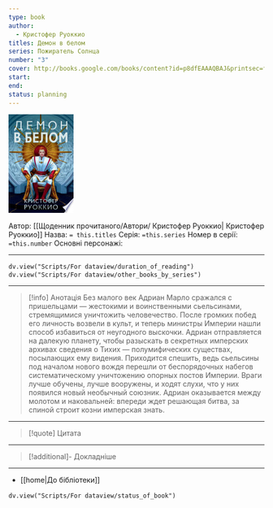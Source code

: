 ```yaml
---
type: book
author:
  - Кристофер Руоккио
titles: Демон в белом
series: Пожиратель Солнца
number: "3"
cover: http://books.google.com/books/content?id=p8dfEAAAQBAJ&printsec=frontcover&img=1&zoom=1&edge=curl&source=gbs_api
start:
end:
status: planning
---
```

![cover|150](media/cover!150-481.jpg)

Автор: [[Щоденник прочитаного/Автори/ Кристофер Руоккио| Кристофер Руоккио]]
Назва: `= this.titles`
Серія:  `=this.series`
Номер в серії: `=this.number`
Основні персонажі:

---
```dataviewjs
dv.view("Scripts/For dataview/duration_of_reading")
dv.view("Scripts/For dataview/other_books_by_series")
```

---
>[!info] Анотація
>Без малого век Адриан Марло сражался с пришельцами — жестокими и воинственными сьельсинами, стремящимися уничтожить человечество. После громких побед его личность возвели в культ, и теперь министры Империи нашли способ избавиться от неугодного выскочки. Адриан отправляется на далекую планету, чтобы разыскать в секретных имперских архивах сведения о Тихих — полумифических существах, посылающих ему видения. Приходится спешить, ведь сьельсины под началом нового вождя перешли от беспорядочных набегов систематическому уничтожению опорных постов Империи. Враги лучше обучены, лучше вооружены, и ходят слухи, что у них появился новый необычный союзник. Адриан оказывается между молотом и наковальней: впереди ждет решающая битва, за спиной строит козни имперская знать. 
___

>[!quote] Цитата

---
>[!additional]- Докладніше

---

- [[home|До бібліотеки]]

```dataviewjs
dv.view("Scripts/For dataview/status_of_book")
```